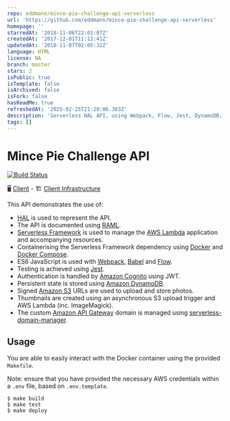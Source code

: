```yaml
---
repo: eddmann/mince-pie-challenge-api-serverless
url: 'https://github.com/eddmann/mince-pie-challenge-api-serverless'
homepage: ''
starredAt: '2018-11-06T22:01:07Z'
createdAt: '2017-12-01T11:12:41Z'
updatedAt: '2018-11-07T02:05:32Z'
language: HTML
license: NA
branch: master
stars: 2
isPublic: true
isTemplate: false
isArchived: false
isFork: false
hasReadMe: true
refreshedAt: '2025-02-25T21:20:06.383Z'
description: 'Serverless HAL API, using Webpack, Flow, Jest, DynamoDB, Cognito and Docker'
tags: []
---
```


# Mince Pie Challenge API

[![Build Status](https://travis-ci.org/eddmann/mince-pie-challenge-api-serverless.svg?branch=master)](https://travis-ci.org/eddmann/mince-pie-challenge-api-serverless)

🖥️ [Client](https://github.com/eddmann/mince-pie-challenge-client) - 🏗️ [Client Infrastructure](https://github.com/eddmann/mince-pie-challenge-client-terraform)

This API demonstrates the use of:

- [HAL](http://stateless.co/hal_specification.html) is used to represent the API.
- The API is documented using [RAML](https://raml.org/).
- [Serverless Framework](https://serverless.com/) is used to manage the [AWS Lambda](https://aws.amazon.com/lambda/) application and accompanying resources.
- Containerising the Serverless Framework dependency using [Docker](https://www.docker.com/community-edition) and [Docker Compose](https://docs.docker.com/compose/).
- ES6 JavaScript is used with [Webpack](https://webpack.js.org/), [Babel](https://babeljs.io/) and [Flow](https://flow.org/).
- Testing is achieved using [Jest](https://facebook.github.io/jest/).
- Authentication is handled by [Amazon Cognito](https://aws.amazon.com/cognito/) using JWT.
- Persistent state is stored using [Amazon DynamoDB](https://aws.amazon.com/dynamodb/).
- Signed [Amazon S3](https://aws.amazon.com/s3/) URLs are used to upload and store photos.
- Thumbnails are created using an asynchronous S3 upload trigger and AWS Lambda (inc. ImageMagick).
- The custom [Amazon API Gateway](https://aws.amazon.com/api-gateway/) domain is managed using [serverless-domain-manager](https://github.com/amplify-education/serverless-domain-manager).

## Usage

You are able to easily interact with the Docker container using the provided `Makefile`.

Note: ensure that you have provided the necessary AWS credentials within a `.env` file, based on `.env.template`.

```
$ make build
$ make test
$ make deploy
```
